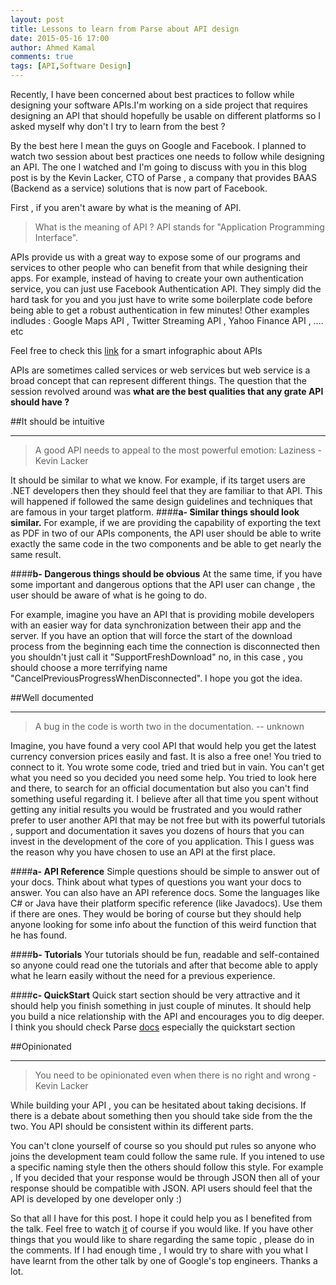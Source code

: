 ```yaml
---
layout: post
title: Lessons to learn from Parse about API design
date: 2015-05-16 17:00
author: Ahmed Kamal
comments: true
tags: [API,Software Design]
---
```

Recently, I have been concerned about best practices to follow while designing your software APIs.I'm working on a side project that requires designing an API that should hopefully be usable on different platforms so I asked myself why don't I try to learn from the best ?

By the best here I mean the guys on Google and Facebook. I planned to watch two session about best practices one needs to follow while designing an API. The one I watched and I'm going to discuss with you in this blog post is by the Kevin Lacker,  CTO of Parse , a company that provides BAAS (Backend as a service) solutions that is now part of Facebook.

First , if you aren't aware by what is the meaning of API.

> What is the meaning of API ? 
> API stands for "Application Programming Interface". 

APIs provide us with a great way to expose some of our programs and services to other people who can benefit from that while designing their apps. For example, instead of having to create your own authentication service, you can just use Facebook Authentication API. 
They simply did the hard task for you and you just have to write some boilerplate code before being able to get a robust authentication in few minutes!
Other examples indludes : Google Maps API , Twitter Streaming API , Yahoo Finance API , …. etc

Feel free to check this [link](https://www.pinterest.com/pin/481111172665337191/) for a smart infographic about APIs


APIs are sometimes called services or web services but web service is a broad concept that can represent  different things. The question that the session revolved around was **what are the best qualities that any grate API should have ?**

##It should be intuitive


----------
>  A good API needs to appeal to the most powerful emotion: Laziness - Kevin Lacker

 
It should be similar to what we know. For example, if its target users are .NET developers then they should feel that they are familiar to that API. This will happened if followed the same design guidelines and techniques that are famous in your target platform. 
####**a-	Similar things should look similar.**
For example, if we are providing the capability of exporting the text as PDF in two of our APIs components, the API user should be able to write exactly the same code in the two components and be able to get nearly the same result. 


####**b-	Dangerous things should be obvious**
At the same time, if you have some important and dangerous options that the API user  can change , the user should be aware of what is he going to do.

For example, imagine you have an API that is providing mobile developers with an easier way for data synchronization between their app and the server. If you have an option that will force the start of the download process from the beginning each time the connection is disconnected then you shouldn't just call it "SupportFreshDownload" no, in this case , you should choose a more terrifying name "CancelPreviousProgressWhenDisconnected". I hope you got the idea.


##Well documented


----------
> A bug in the code is worth two in the documentation.   -- unknown

Imagine, you have found a very cool API that would help you get the latest currency conversion prices easily and fast. It is also a free one! You tried to connect to it. You wrote some code, tried and tried but in vain. You can't get what you need so you decided you need some help. You tried to look here and there, to search for an official documentation but also you can't find something useful regarding it. 
I believe after all that time you spent without getting any initial results you would be frustrated and you would rather prefer to user another API that may be not free but with its powerful tutorials , support and documentation it saves you dozens of hours that you can invest in the development of the core of you application. This I guess was the reason why you have chosen to use an API at the first place.

####**a-	API Reference**
Simple questions should be simple to answer out of your docs. Think about what types of questions you want your docs to answer. 
You can also have an API reference docs. Some the languages like C# or Java have their platform specific reference (like Javadocs). Use them if there are ones. They would be boring of course but they should help anyone looking for some info about the function of this weird function that he has found.

####**b-	Tutorials**
Your tutorials should be fun, readable and self-contained so anyone could read one the tutorials and after that become able to apply what he learn easily without the need for a previous experience.

####**c-	QuickStart**
Quick start section should be very attractive and it should help you finish something in just couple of minutes. It should help you build a nice relationship with the API and encourages you to dig deeper.
I think you should check Parse [docs](https://parse.com/docs) especially the quickstart section



##Opinionated


----------
> You need to be opinionated even when there is no right and wrong - Kevin Lacker

While building your API , you can be hesitated about taking decisions. If there is a debate about something then you should take side from the the two. 
You API should be consistent within its different parts. 

You can't clone yourself of course so you should put rules so anyone who joins the development team could follow the same rule. If you intened to use a specific naming style then the others should follow this style. For example ,  If you decided that your response would be through JSON then all of your response should be compatible with JSON. API users should feel that the API is developed by one developer only :)


So that all I have for this post. I hope it could help you as I benefited from the talk. Feel free to watch [it](https://www.youtube.com/watch?v=qCdpTji8nxo) of course if you would like. If you have other things that you would like to share regarding the same topic , please do in the comments. If I had enough time , I would try to share with you what I have learnt from the other talk by one of Google's top engineers. Thanks a lot. 


